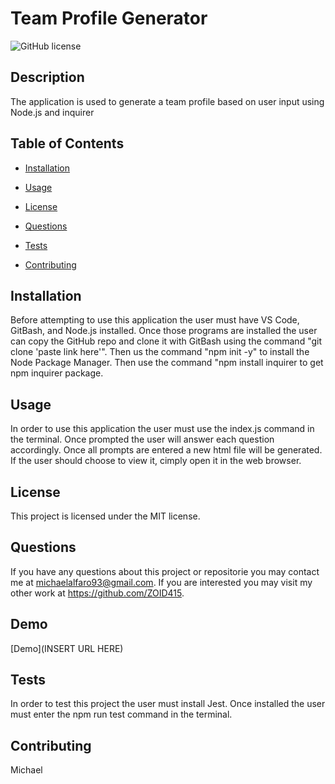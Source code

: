 # Team Profile Generator
![GitHub license](https://img.shields.io/badge/license-MIT-blue.svg)

## Description

The application is used to generate a team profile based on user input using Node.js and inquirer      

## Table of Contents

* [Installation](#installation)

* [Usage](#usage)

* [License](#license)


* [Questions](#questions)

* [Tests](#tests)

* [Contributing](#contributing)

## Installation

Before attempting to use this application the user must have VS Code, GitBash, and Node.js installed. Once those programs are installed the user can copy the GitHub repo and clone it with GitBash using the command "git clone 'paste link here'". Then us the command "npm init -y" to install the Node Package Manager. Then use the command "npm install inquirer to get npm inquirer package.

## Usage
In order to use this application the user must use the index.js command in the terminal. Once prompted the user will answer each question accordingly. Once all prompts are entered a new html file will be generated. If the user should choose to view it, cimply open it in the web browser.

## License

This project is licensed under the MIT license.

## Questions

If you have any questions about this project or repositorie you may contact me at michaelalfaro93@gmail.com. If you are interested you may visit my other work at https://github.com/ZOID415.

## Demo

[Demo](INSERT URL HERE)

## Tests

In order to test this project the user must install Jest. Once installed the user must enter the npm run test command in the terminal.

## Contributing 

Michael

